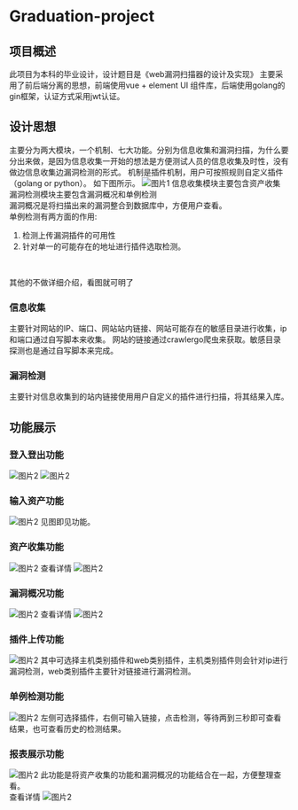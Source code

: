 # Graduation-project
## 项目概述
此项目为本科的毕业设计，设计题目是《web漏洞扫描器的设计及实现》
主要采用了前后端分离的思想，前端使用vue + element UI 组件库，后端使用golang的gin框架，认证方式采用jwt认证。
## 设计思想
主要分为两大模块，一个机制、七大功能。分别为信息收集和漏洞扫描，为什么要分出来做，是因为信息收集一开始的想法是方便测试人员的信息收集及时性，没有做边信息收集边漏洞检测的形式。
机制是插件机制，用户可按照规则自定义插件（golang or python）。
如下图所示。
![图片1](/images/图片1.png)
信息收集模块主要包含资产收集
<br>
漏洞检测模块主要包含漏洞概况和单例检测<br>
漏洞概况是将扫描出来的漏洞整合到数据库中，方便用户查看。<br>
单例检测有两方面的作用:
1. 检测上传漏洞插件的可用性
2. 针对单一的可能存在的地址进行插件选取检测。
<br>

其他的不做详细介绍，看图就可明了
### 信息收集
主要针对网站的IP、端口、网站站内链接、网站可能存在的敏感目录进行收集，ip和端口通过自写脚本来收集。
网站的链接通过crawlergo爬虫来获取。敏感目录探测也是通过自写脚本来完成。
### 漏洞检测
主要针对信息收集到的站内链接使用用户自定义的插件进行扫描，将其结果入库。
## 功能展示
### 登入登出功能
![图片2](/images/图片11.png)
![图片2](/images/图片12.png)
### 输入资产功能

![图片2](/images/图片2.png)
见图即见功能。
### 资产收集功能
![图片2](/images/图片3.png)
查看详情
![图片2](/images/图片4.png)
### 漏洞概况功能
![图片2](/images/图片5.png)
查看详情
![图片2](/images/图片6.png)
### 插件上传功能
![图片2](/images/图片7.png)
其中可选择主机类别插件和web类别插件，主机类别插件则会针对ip进行漏洞检测，web类别插件主要针对链接进行漏洞检测。
### 单例检测功能
![图片2](/images/图片8.png)
左侧可选择插件，右侧可输入链接，点击检测，等待两到三秒即可查看结果，也可查看历史的检测结果。
### 报表展示功能
![图片2](/images/图片9.png)
此功能是将资产收集的功能和漏洞概况的功能结合在一起，方便整理查看。
<br>
查看详情
![图片2](/images/图片10.png)
